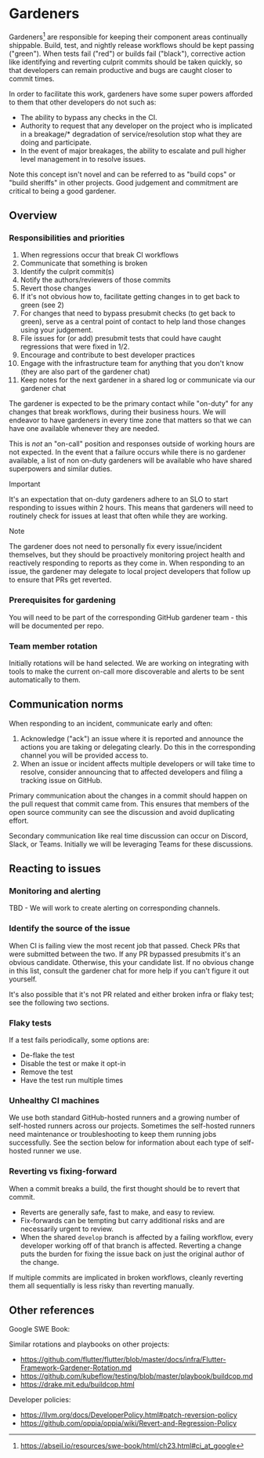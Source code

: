 # Gardeners

Gardeners[^1] are responsible for keeping their component areas continually shippable.
Build, test, and nightly release workflows should be kept passing ("green").
When tests fail ("red") or builds fail ("black"), corrective action like identifying
and reverting culprit commits should be taken quickly, so that developers can remain
productive and bugs are caught closer to commit times.

In order to facilitate this work, gardeners have some super powers afforded to them
that other developers do not such as:
* The ability to bypass any checks in the CI.
* Authority to request that any developer on the project who is implicated in a breakage/* degradation of service/resolution stop what they are doing and participate.
* In the event of major breakages, the ability to escalate and pull higher level management in to resolve issues.

Note this concept isn't novel and can be referred to as "build cops" or "build sheriffs"
in other projects. Good judgement and commitment are critical to being a good gardener.

## Overview

### Responsibilities and priorities

1. When regressions occur that break CI workflows
  1. Communicate that something is broken
  2. Identify the culprit commit(s)
  3. Notify the authors/reviewers of those commits
  4. Revert those changes
  5. If it's not obvious how to, facilitate getting changes in to get back to green (see 2)
2. For changes that need to bypass presubmit checks (to get back to green), serve as a
central point of contact to help land those changes using your judgement.
3. File issues for (or add) presubmit tests that could have caught regressions that were fixed
in 1/2.
4. Encourage and contribute to best developer practices
5. Engage with the infrastructure team for anything that you don't know (they are 
also part of the gardener chat)
6. Keep notes for the next gardener in a shared log or communicate via our gardener chat

The gardener is expected to be the primary contact while "on-duty" for
any changes that break workflows, during their business hours. We will endeavor to have
gardeners in every time zone that matters so that we can have one available whenever
they are needed.

This is _not_ an "on-call" position and responses outside of working hours are
not expected. In the event that a failure occurs while there is no gardener available,
a list of non on-duty gardeners will be available who have shared superpowers and similar duties.

> [!IMPORTANT]
> It's an expectation that on-duty gardeners adhere to an SLO to start responding to issues
> within 2 hours. This means that gardeners will need to routinely check for issues at least
> that often while they are working.

> [!NOTE]
> The gardener does not need to personally fix every issue/incident
> themselves, but they should be proactively monitoring project health and
> reactively responding to reports as they come in. When responding to an issue,
> the gardener may delegate to local project developers that follow up
> to ensure that PRs get reverted.

### Prerequisites for gardening

You will need to be part of the corresponding GitHub gardener team - this will be documented
per repo.

### Team member rotation

Initially rotations will be hand selected. We are working on integrating with tools
to make the current on-call more discoverable and alerts to be sent automatically to
them.

## Communication norms

When responding to an incident, communicate early and often:

1. Acknowledge ("ack") an issue where it is reported and announce the actions
   you are taking or delegating clearly. Do this in the corresponding channel
   you will be provided access to.
2. When an issue or incident affects multiple developers or will take time to
   resolve, consider announcing that to affected developers and filing a
   tracking issue on GitHub.

Primary communication about the changes in a commit should happen on the pull
request that commit came from. This ensures that members of the open source
community can see the discussion and avoid duplicating effort.

Secondary communication like real time discussion can occur on Discord, Slack,
or Teams. Initially we will be leveraging Teams for these discussions.

## Reacting to issues

### Monitoring and alerting

TBD - We will work to create alerting on corresponding channels.

### Identify the source of the issue

When CI is failing view the most recent job that passed. 
Check PRs that were submitted between the two. If any PR bypassed presubmits
it's an obvious candidate. Otherwise, this your candidate list. If no obvious
change in this list, consult the gardener chat for more help if you can't
figure it out yourself.

It's also possible that it's not PR related and either broken infra or flaky test;
see the following two sections.

### Flaky tests

If a test fails periodically, some options are:

* De-flake the test
* Disable the test or make it opt-in
* Remove the test
* Have the test run multiple times

### Unhealthy CI machines

We use both standard GitHub-hosted runners and a growing number of self-hosted
runners across our projects. Sometimes the self-hosted runners need maintenance
or troubleshooting to keep them running jobs successfully. See the section
below for information about each type of self-hosted runner we use.

### Reverting vs fixing-forward

When a commit breaks a build, the first thought should be to revert that commit.

* Reverts are generally safe, fast to make, and easy to review.
* Fix-forwards can be tempting but carry additional risks and are necessarily
  urgent to review.
* When the shared `develop` branch is affected by a failing workflow, every
  developer working off of that branch is affected. Reverting a change puts the
  burden for fixing the issue back on just the original author of the change.

If multiple commits are implicated in broken workflows, cleanly reverting them
all sequentially is less risky than reverting manually.

## Other references

Google SWE Book:

[^1]: https://abseil.io/resources/swe-book/html/ch23.html#ci_at_google

Similar rotations and playbooks on other projects:

* https://github.com/flutter/flutter/blob/master/docs/infra/Flutter-Framework-Gardener-Rotation.md
* https://github.com/kubeflow/testing/blob/master/playbook/buildcop.md
* https://drake.mit.edu/buildcop.html

Developer policies:

* https://llvm.org/docs/DeveloperPolicy.html#patch-reversion-policy
* https://github.com/oppia/oppia/wiki/Revert-and-Regression-Policy

